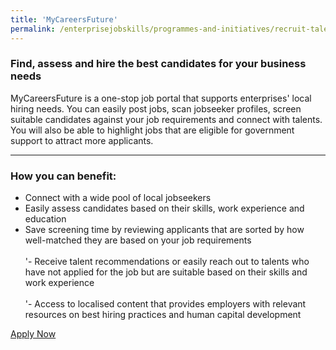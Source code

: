 ```yaml
---
title: 'MyCareersFuture'
permalink: /enterprisejobskills/programmes-and-initiatives/recruit-talent/mycareersfuture/
---
```


### Find, assess and hire the best candidates for your business needs

MyCareersFuture is a one-stop job portal that supports enterprises' local hiring needs. You can easily post jobs, scan jobseeker profiles, screen suitable candidates against your job requirements and connect with talents. You will also be able to highlight jobs that are eligible for government support to attract more applicants.

---

### How you can benefit:

<ul><li> Connect with a wide pool of local jobseekers</li><li>Easily assess candidates based on their skills, work experience and education</li><li>Save screening time by reviewing applicants that are sorted by how well-matched they are based on your job requirements<br><br>'- Receive talent recommendations or easily reach out to talents who have not applied for the job but are suitable based on their skills and work experience<br><br>'- Access to localised content that provides employers with relevant resources on best hiring practices and human capital development</li></ul>

<a class="btn" href="https://employer.mycareersfuture.gov.sg/" target="_blank" rel="noopener">Apply Now</a>
